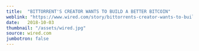 ```yaml
---
title:  "BITTORRENT'S CREATOR WANTS TO BUILD A BETTER BITCOIN"
weblink: "https://www.wired.com/story/bittorrents-creator-wants-to-build-a-better-bitcoin/"
date:   2018-10-03
thumbnail: "/assets/wired.jpg"
source: wired.com
jumbotron: false
---
```

